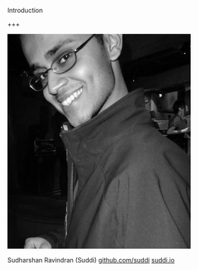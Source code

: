 Introduction

+++

![Suddi](assets/img/suddi.jpg)

<i class="icon-user"></i>Sudharshan Ravindran (Suddi)
<i class="icon-github-circled"></i>[github.com/suddi](https://github.com/suddi)
<i class="icon-globe"></i>[suddi.io](https://suddi.io)

